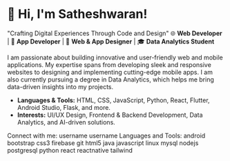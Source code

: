# 👋 Hi, I'm Satheshwaran!
"Crafting Digital Experiences Through Code and Design"
🌐 **Web Developer** | 📱 **App Developer** | 🎨 **Web & App Designer** | 🎓 **Data Analytics Student**

I am passionate about building innovative and user-friendly web and mobile applications. My expertise spans from developing sleek and responsive websites to designing and implementing cutting-edge mobile apps. I am also currently pursuing a degree in Data Analytics, which helps me bring data-driven insights into my projects.

- **Languages & Tools:** HTML, CSS, JavaScript, Python, React, Flutter, Android Studio, Flask, and more.
- **Interests:** UI/UX Design, Frontend & Backend Development, Data Analytics, and AI-driven solutions.

Connect with me:
username
username
Languages and Tools:
android
bootstrap
css3
firebase
git
html5
java
javascript
linux
mysql
nodejs
postgresql
python
react
reactnative
tailwind
